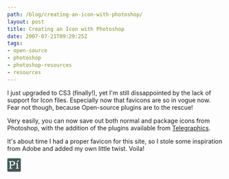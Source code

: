 ```yaml
---
path: /blog/creating-an-icon-with-photoshop/
layout: post
title: Creating an Icon with Photoshop
date: 2007-07-21T09:29:25Z
tags:
- open-source
- photoshop
- photoshop-resources
- resources
---
```


I just upgraded to CS3 (finally!), yet I'm still dissappointed by the lack of support for Icon files. Especially now that favicons are so in vogue now. Fear not though, because Open-source plugins are to the rescue!

Very easily, you can now save out both normal and package icons from Photoshop, with the addition of the plugins available from [Telegraphics](http://www.telegraphics.com.au/sw/ "Open link in a new window").

It's about time I had a proper favicon for this site, so I stole some inspiration from Adobe and added my own little twist. Voila!

![icon.gif](icon.gif)